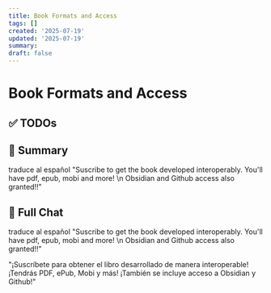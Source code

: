 ```yaml
---
title: Book Formats and Access
tags: []
created: '2025-07-19'
updated: '2025-07-19'
summary:
draft: false
---
```


# Book Formats and Access

## ✅ TODOs


## 📌 Summary
traduce al español "Suscribe to get the book developed interoperably. You'll have pdf, epub, mobi and more! \n Obsidian and Github access also granted!!"

## 🧠 Full Chat


traduce al español "Suscribe to get the book developed interoperably. You'll have pdf, epub, mobi and more! \n Obsidian and Github access also granted!!"



"¡Suscríbete para obtener el libro desarrollado de manera interoperable! ¡Tendrás PDF, ePub, Mobi y más! ¡También se incluye acceso a Obsidian y Github!"